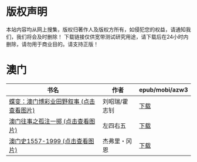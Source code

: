 # 版权声明

本站内容均从网上搜集，版权归著作人及版权方所有，如侵犯您的权益，请通知我们，我们将会及时删除！ 下载链接仅供宽带测试研究用途，请下载后在24小时内删除，请勿用于商业目的。请支持正版！

# 澳门

| 书名 | 作者 | epub/mobi/azw3 |
| --- | --- | --- |
| [蝶变：澳门博彩业田野叙事 (点击查看图片)](https://www.dushupai.com/attachment/2024/06/07/7a1a0cd6af35f215.jpg) | 刘昭瑞/霍志钊 | [下载](https://url89.ctfile.com/f/31084289-1357042456-f6803d?p=8866) |
| [澳门往事之孤注一掷 (点击查看图片)](https://www.dushupai.com/attachment/2024/06/04/dbb862654de1e3eb.jpg) | 左四右五 | [下载](https://url89.ctfile.com/f/31084289-1357023019-0e273f?p=8866) |
| [澳门史1557-1999 (点击查看图片)](https://www.dushupai.com/attachment/2024/06/03/ac9ef6b5285db599.jpg) | 杰弗里・冈恩 | [下载](https://url89.ctfile.com/f/31084289-1357019521-94c448?p=8866) |
